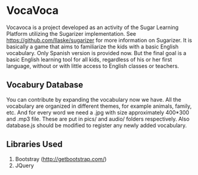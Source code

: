 # VocaVoca

Vocavoca is a project developed as an activity of the Sugar Learning Platform utilizing the Sugarizer implementation. See https://github.com/llaske/sugarizer for more information on Sugarizer. It is basically a game that aims to familiarize the kids with a basic English vocabulary. Only Spanish version is provided now. But the final goal is a basic English learning tool for all kids, regardless of his or her first language, without or with little access to English classes or teachers.

## Vocabury Database
You can contribute by expanding the vocabulary now we have. All the vocabulary are organized in different themes, for example animals, family, etc. And for every word we need a .jpg with size approximately 400*300 and .mp3 file. These are put in pics/ and audio/ folders respectively. Also database.js should be modified to register any newly added vocabulary.

## Libraries Used
1. Bootstray (http://getbootstrap.com/)
2. JQuery

